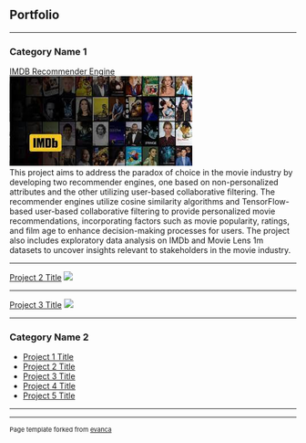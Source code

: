 ## Portfolio

---

### Category Name 1

[IMDB Recommender Engine](/sample_page)
<img src="images/IMDBthumbnail.jpg?raw=true"/>
<br>
This project aims to address the paradox of choice in the movie industry by developing two recommender engines, one based on non-personalized attributes and the other utilizing user-based collaborative filtering. The recommender engines utilize cosine similarity algorithms and TensorFlow-based user-based collaborative filtering to provide personalized movie recommendations, incorporating factors such as movie popularity, ratings, and film age to enhance decision-making processes for users. The project also includes exploratory data analysis on IMDb and Movie Lens 1m datasets to uncover insights relevant to stakeholders in the movie industry.

---
[Project 2 Title](/pdf/sample_presentation.pdf)
<img src="images/dummy_thumbnail.jpg?raw=true"/>

---
[Project 3 Title](http://example.com/)
<img src="images/dummy_thumbnail.jpg?raw=true"/>

---

### Category Name 2

- [Project 1 Title](http://example.com/)
- [Project 2 Title](http://example.com/)
- [Project 3 Title](http://example.com/)
- [Project 4 Title](http://example.com/)
- [Project 5 Title](http://example.com/)

---




---
<p style="font-size:11px">Page template forked from <a href="https://github.com/evanca/quick-portfolio">evanca</a></p>
<!-- Remove above link if you don't want to attibute -->
